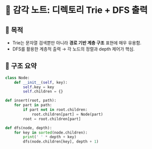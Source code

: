 # 🧭 감각 노트: 디렉토리 Trie + DFS 출력

## 🎯 목적

- Trie는 문자열 검색뿐만 아니라 **경로 기반 계층 구조** 표현에 매우 유용함.
- DFS를 활용한 계층적 출력 → 각 노드의 정렬과 depth 제어가 핵심.

## 📌 구조 요약

```python
class Node:
    def __init__(self, key):
        self.key = key
        self.children = {}

def insert(root, path):
    for part in path:
        if part not in root.children:
            root.children[part] = Node(part)
        root = root.children[part]

def dfs(node, depth):
    for key in sorted(node.children):
        print(' ' * depth + key)
        dfs(node.children[key], depth + 1)
```
